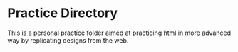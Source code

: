 # Practice Directory
This is a personal practice folder aimed at practicing html in more advanced way by replicating designs from the web.
